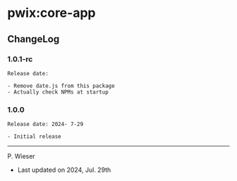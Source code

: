 # pwix:core-app

## ChangeLog

### 1.0.1-rc

    Release date: 

    - Remove date.js from this package
    - Actually check NPMs at startup

### 1.0.0

    Release date: 2024- 7-29

    - Initial release

---
P. Wieser
- Last updated on 2024, Jul. 29th
